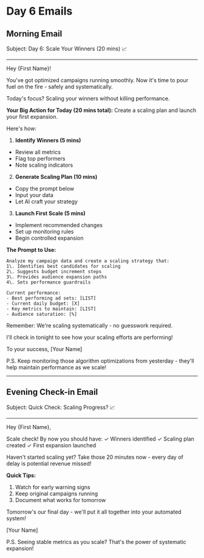 # Day 6 Emails

## Morning Email

Subject: Day 6: Scale Your Winners (20 mins) 📈

--------------------------------------------------------------------------------

Hey {First Name}!

You've got optimized campaigns running smoothly. Now it's time to pour fuel on the fire - safely and systematically.

Today's focus? Scaling your winners without killing performance.

**Your Big Action for Today (20 mins total):** Create a scaling plan and launch your first expansion.

Here's how:

1. **Identify Winners (5 mins)**

  - Review all metrics
  - Flag top performers
  - Note scaling indicators

2. **Generate Scaling Plan (10 mins)**

  - Copy the prompt below
  - Input your data
  - Let AI craft your strategy

3. **Launch First Scale (5 mins)**

  - Implement recommended changes
  - Set up monitoring rules
  - Begin controlled expansion

**The Prompt to Use:**

```
Analyze my campaign data and create a scaling strategy that:
1\. Identifies best candidates for scaling
2\. Suggests budget increment steps
3\. Provides audience expansion paths
4\. Sets performance guardrails

Current performance:
- Best performing ad sets: [LIST]
- Current daily budget: [X]
- Key metrics to maintain: [LIST]
- Audience saturation: [%]
```

Remember: We're scaling systematically - no guesswork required.

I'll check in tonight to see how your scaling efforts are performing!

To your success, [Your Name]

P.S. Keep monitoring those algorithm optimizations from yesterday - they'll help maintain performance as we scale!

--------------------------------------------------------------------------------

## Evening Check-in Email

Subject: Quick Check: Scaling Progress? 📈

--------------------------------------------------------------------------------

Hey {First Name},

Scale check! By now you should have: ✓ Winners identified ✓ Scaling plan created ✓ First expansion launched

Haven't started scaling yet? Take those 20 minutes now - every day of delay is potential revenue missed!

**Quick Tips:**

1. Watch for early warning signs
2. Keep original campaigns running
3. Document what works for tomorrow

Tomorrow's our final day - we'll put it all together into your automated system!

[Your Name]

P.S. Seeing stable metrics as you scale? That's the power of systematic expansion!

